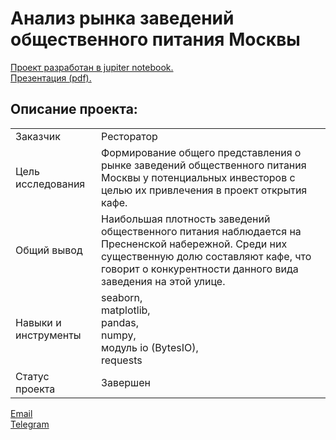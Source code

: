 # Анализ рынка заведений общественного питания Москвы

[Проект разработан в jupiter notebook.](https://github.com/bondiq1982/yandex-projects/blob/main/moscow_cafe/moscow_cafe.ipynb)<br/>
[Презентация (pdf).](https://github.com/bondiq1982/yandex-projects/blob/main/moscow_cafe/Presentation.pdf)

## Описание проекта:
|   |  |
|---------------|-------------------|
|Заказчик | Ресторатор|
|Цель исследования| Формирование общего представления о рынке заведений общественного питания Москвы у потенциальных инвесторов с целью их привлечения в проект открытия кафе.|
|Общий вывод|Наибольшая плотность заведений общественного питания наблюдается на Пресненской набережной. Среди них существенную долю составляют кафе, что говорит о конкурентности данного вида заведения на этой улице.|
|Навыки и инструменты|seaborn,<br/>matplotlib,<br/>pandas,<br/>numpy,<br/>модуль io (BytesIO),<br/>requests|
|Статус проекта| Завершен|


[Email](mailto:bond_1982@bk.ru)<br/>
[Telegram](https://t.me/mshestakov1982)
